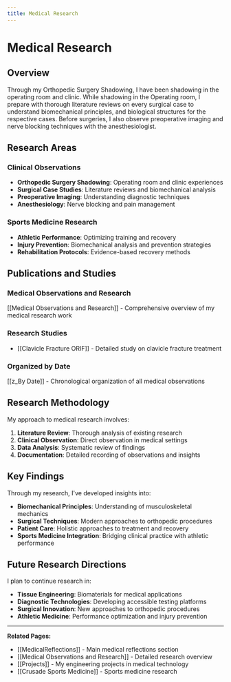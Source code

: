 ```yaml
---
title: Medical Research
---
```


# Medical Research

## Overview

Through my Orthopedic Surgery Shadowing, I have been shadowing in the operating room and clinic. While shadowing in the Operating room, I prepare with thorough literature reviews on every surgical case to understand biomechanical principles, and biological structures for the respective cases. Before surgeries, I also observe preoperative imaging and nerve blocking techniques with the anesthesiologist.

## Research Areas

### Clinical Observations
- **Orthopedic Surgery Shadowing**: Operating room and clinic experiences
- **Surgical Case Studies**: Literature reviews and biomechanical analysis
- **Preoperative Imaging**: Understanding diagnostic techniques
- **Anesthesiology**: Nerve blocking and pain management

### Sports Medicine Research
- **Athletic Performance**: Optimizing training and recovery
- **Injury Prevention**: Biomechanical analysis and prevention strategies
- **Rehabilitation Protocols**: Evidence-based recovery methods

## Publications and Studies

### Medical Observations and Research
[[Medical Observations and Research]] - Comprehensive overview of my medical research work

### Research Studies
- [[Clavicle Fracture ORIF]] - Detailed study on clavicle fracture treatment

### Organized by Date
[[z_By Date]] - Chronological organization of all medical observations

## Research Methodology

My approach to medical research involves:

1. **Literature Review**: Thorough analysis of existing research
2. **Clinical Observation**: Direct observation in medical settings
3. **Data Analysis**: Systematic review of findings
4. **Documentation**: Detailed recording of observations and insights

## Key Findings

Through my research, I've developed insights into:

- **Biomechanical Principles**: Understanding of musculoskeletal mechanics
- **Surgical Techniques**: Modern approaches to orthopedic procedures
- **Patient Care**: Holistic approaches to treatment and recovery
- **Sports Medicine Integration**: Bridging clinical practice with athletic performance

## Future Research Directions

I plan to continue research in:

- **Tissue Engineering**: Biomaterials for medical applications
- **Diagnostic Technologies**: Developing accessible testing platforms
- **Surgical Innovation**: New approaches to orthopedic procedures
- **Athletic Medicine**: Performance optimization and injury prevention

---

**Related Pages:**
- [[MedicalReflections]] - Main medical reflections section
- [[Medical Observations and Research]] - Detailed research overview
- [[Projects]] - My engineering projects in medical technology
- [[Crusade Sports Medicine]] - Sports medicine research
